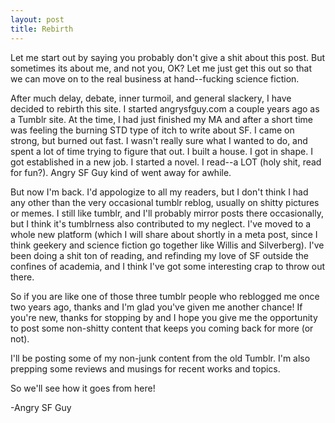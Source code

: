 ```yaml
---
layout: post
title: Rebirth
---
```


Let me start out by saying you probably don't give a shit about this post.  But sometimes its about me, and not you, OK?  Let me just get this out so that we can move on to the real business at hand--fucking science fiction.

After much delay, debate, inner turmoil, and general slackery, I have decided to rebirth this site.  I started angrysfguy.com a couple years ago as a Tumblr site.  At the time, I had just finished my MA and after a short time was feeling the burning STD type of itch to write about SF.  I came on strong, but burned out fast.  I wasn't really sure what I wanted to do, and spent a lot of time trying to figure that out.  I built a house.  I got in shape.  I got established in a new job.  I started a novel.  I read--a LOT (holy shit, read for fun?).  Angry SF Guy kind of went away for awhile.

But now I'm back.  I'd appologize to all my readers, but I don't think I had any other than the very occasional tumblr reblog, usually on shitty pictures or memes.  I still like tumblr, and I'll probably mirror posts there occasionally, but I think it's tumblrness also contributed to my neglect.  I've moved to a whole new platform (which I will share about shortly in a meta post, since I think geekery and science fiction go together like Willis and Silverberg).  I've been doing a shit ton of reading, and refinding my love of SF outside the confines of academia, and I think I've got some interesting crap to throw out there.

So if you are like one of those three tumblr people who reblogged me once two years ago, thanks and I'm glad you've given me another chance!  If you're new, thanks for stopping by and I hope you give me the opportunity to post some non-shitty content that keeps you coming back for more (or not).

I'll be posting some of my non-junk content from the old Tumblr.  I'm also prepping some reviews and musings for recent works and topics.  

So we'll see how it goes from here!

-Angry SF Guy
